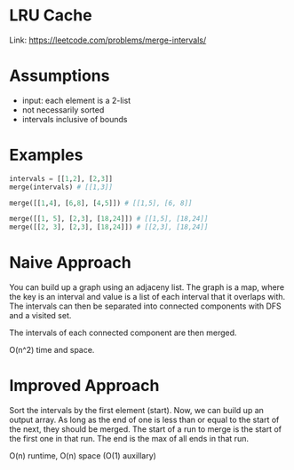 # LRU Cache

Link: https://leetcode.com/problems/merge-intervals/

# Assumptions
- input: each element is a 2-list
- not necessarily sorted
- intervals inclusive of bounds

# Examples
```python
intervals = [[1,2], [2,3]]
merge(intervals) # [[1,3]]

merge([[1,4], [6,8], [4,5]]) # [[1,5], [6, 8]]

merge([[1, 5], [2,3], [18,24]]) # [[1,5], [18,24]]
merge([[2, 3], [2,3], [18,24]]) # [[2,3], [18,24]]
```

# Naive Approach
You can build up a graph using an adjaceny list. The graph is a map, where the
key is an interval and value is a list of each interval that it overlaps with.
The intervals can then be separated into connected components with DFS and a
visited set.

The intervals of each connected component are then merged.

O(n^2) time and space.

# Improved Approach
Sort the intervals by the first element (start). Now, we can build up an output
array. As long as the end of one is less than or equal to the start of the
next, they should be merged. The start of a run to merge is the start of the
first one in that run. The end is the max of all ends in that run.

O(n) runtime, O(n) space (O(1) auxillary)
